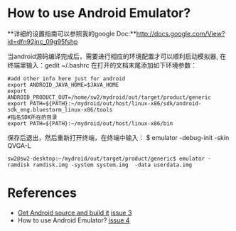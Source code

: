 # How to use Android Emulator? #
**详细的设置指南可以参照我的google Doc:**http://docs.google.com/View?id=dfn92jnc_09g95fshp

当android源码编译完成后，需要进行相应的环境配置才可以顺利启动模拟器,
在终端里输入：gedit ~/.bashrc
在打开的文档末尾添加如下环境参数：
```
#add other info here just for android
export ANDROID_JAVA_HOME=$JAVA_HOME
export ANDROID_PRODUCT_OUT=/home/sw2/mydroid/out/target/product/generic
export PATH=${PATH}:~/mydroid/out/host/linux-x86/sdk/android-sdk_eng.bluestorm_linux-x86/tools
#指名SDK所在的目录
export PATH=${PATH}:~/mydroid/out/host/linux-x86/bin
```
保存后退出，然后重新打开终端，在终端中输入：
$ emulator -debug-init -skin QVGA-L
```
sw2@sw2-desktop:~/mydroid/out/target/product/generic$ emulator -ramdisk ramdisk.img -system system.img  -data userdata.img 
```

# References #
  * [Get Android source and build it](GetAndroidSource.md) [issue 3](https://code.google.com/p/androidteam/issues/detail?id=3)
  * How to use Android Emulator? [issue 4](https://code.google.com/p/androidteam/issues/detail?id=4)